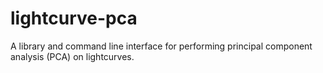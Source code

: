 lightcurve-pca
==============

A library and command line interface for performing principal component analysis (PCA) on lightcurves.
